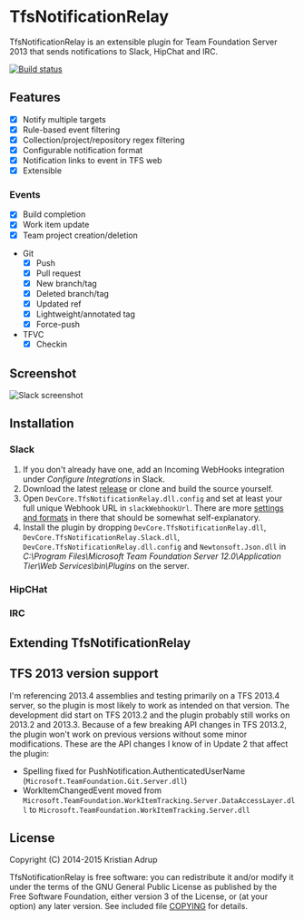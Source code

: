 ﻿# TfsNotificationRelay

TfsNotificationRelay is an extensible plugin for Team Foundation Server 2013 that sends notifications to Slack, HipChat and IRC.

[![Build status](https://ci.appveyor.com/api/projects/status/6jo9qqoqxjrgpwrp)](https://ci.appveyor.com/project/kria/tfs2slack)

## Features
- [x] Notify multiple targets
- [x] Rule-based event filtering
- [x] Collection/project/repository regex filtering
- [x] Configurable notification format
- [x] Notification links to event in TFS web
- [x] Extensible

### Events

- [x] Build completion
- [x] Work item update
- [x] Team project creation/deletion
- Git
  - [x] Push
  - [x] Pull request
  - [x] New branch/tag
  - [x] Deleted branch/tag
  - [x] Updated ref
  - [x] Lightweight/annotated tag
  - [x] Force-push
- TFVC
  - [x] Checkin

## Screenshot

![Slack screenshot](https://raw.githubusercontent.com/kria/TfsNotificationRelay/master/slack-notifications.png)

## Installation

### Slack

1. If you don't already have one, add an Incoming WebHooks integration under *Configure Integrations* in Slack.
2. Download the latest [release][0] or clone and build the source yourself.
3. Open `DevCore.TfsNotificationRelay.dll.config` and set at least your full unique Webhook URL in `slackWebhookUrl`. There are more [settings and formats][1] in there that should be somewhat self-explanatory.
4. Install the plugin by dropping `DevCore.TfsNotificationRelay.dll`, `DevCore.TfsNotificationRelay.Slack.dll`, `DevCore.TfsNotificationRelay.dll.config` and `Newtonsoft.Json.dll` in *C:\Program Files\Microsoft Team Foundation Server 12.0\Application Tier\Web Services\bin\Plugins* on the server.

[0]: https://github.com/kria/TfsNotificationRelay/releases
[1]: https://github.com/kria/TfsNotificationRelay/blob/master/TfsNotificationRelay/app.config

### HipCHat

### IRC

## Extending TfsNotificationRelay

## TFS 2013 version support

I'm referencing 2013.4 assemblies and testing primarily on a TFS 2013.4 server, so the plugin is most likely to work as intended on that version.
The development did start on TFS 2013.2 and the plugin probably still works on 2013.2 and 2013.3.
Because of a few breaking API changes in TFS 2013.2, the plugin won't work on previous versions without some minor modifications.
These are the API changes I know of in Update 2 that affect the plugin:
- Spelling fixed for PushNotification.AuthenticatedUserName (`Microsoft.TeamFoundation.Git.Server.dll`)
- WorkItemChangedEvent moved from `Microsoft.TeamFoundation.WorkItemTracking.Server.DataAccessLayer.dll` to `Microsoft.TeamFoundation.WorkItemTracking.Server.dll`

## License

Copyright (C) 2014-2015 Kristian Adrup

TfsNotificationRelay is free software: you can redistribute it and/or modify it under the terms of the GNU General Public License as published by the Free Software Foundation, either version 3 of the License, or (at your option) any later version. See included file [COPYING](COPYING) for details.
